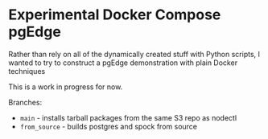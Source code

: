 # Experimental Docker Compose pgEdge

Rather than rely on all of the dynamically created stuff 
with Python scripts, I wanted to try to construct a 
pgEdge demonstration with plain Docker techniques

This is a work in progress for now.

Branches:

* `main` - installs tarball packages from the same S3 repo as nodectl
* `from_source` - builds postgres and spock from source

